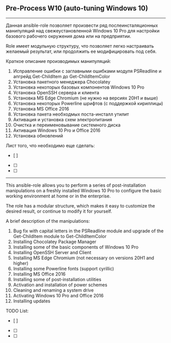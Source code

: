 ## Pre-Process W10 (auto-tuning Windows 10)
---
Данная ansible-role позволяет произвести ряд послеинсталяционных манипуляций над свежеустановленной Windows 10 Pro для настройки базового рабочего окружения дома или на предприятии.

Role имеет модульную структуру, что позволяет легко настраивать желаемый результат, или продолжить ее модифицировать под себя.

Краткое описание производимых манипуляций:
 1.  Исправление ошибки с  заглавными ошибками модуля PSReadline и апгрейд Get-ChildItem до Get-ChildItemColor 
 2.  Установка пакетного менеджера Chocolatey
 3.  Установка некоторых базовых компонентов Windows 10 Pro
 4.  Установка OpenSSH сервера и клиента
 5.  Установка MS Edge Chromium (не нужно на версиях 20H1 и выше)
 6.  Установка некоторых Powerline шрифтов (c поддержкой кириллицы)
 7.  Установка MS Office 2016
 8.  Установка пакета необходмых поста-инсталл утилит
 9.  Активация и установка схем электропитания
 10. Очистка и переименовывание системного диска
 11. Активация Windows 10 Pro и Office 2016
 12. Установка обновлений

Лист того, что необходимо еще сделать:
- [ ]
- [ ] 
- [ ] 

---

This ansible-role allows you to perform a series of post-installation manipulations on a freshly installed Windows 10 Pro to configure the basic working environment at home or in the enterprise.

The role has a modular structure, which makes it easy to customize the desired result, or continue to modify it for yourself.

A brief description of the manipulations:
 1.  Bug fix with capital letters in the PSReadline module and upgrade of the Get-ChildItem module to Get-ChildItemColor
 2.  Installing Chocolatey Package Manager
 3.  Installing some of the basic components of Windows 10 Pro
 4.  Installing OpenSSH Server and Client
 5.  Installing MS Edge Chromium (not necessary on versions 20H1 and higher)
 6.  Installing some Powerline fonts (support cyrillic)
 7.  Installing MS Office 2016
 8.  Installing some of post-installation utilities
 9.  Activation and installation of power schemes
 10. Cleaning and renaming a system drive 
 11. Activating Windows 10 Pro and Office 2016
 12. Installing updates 

TODO List:
- [ ]
- [ ] 
- [ ] 
